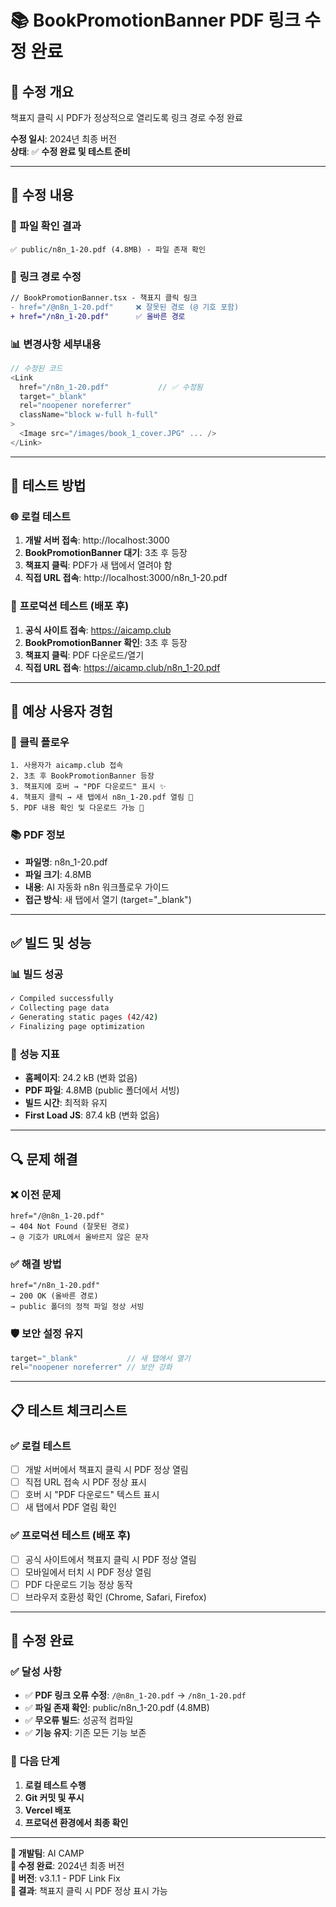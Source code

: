 # 📚 BookPromotionBanner PDF 링크 수정 완료

## 🎯 **수정 개요**
책표지 클릭 시 PDF가 정상적으로 열리도록 링크 경로 수정 완료

**수정 일시**: 2024년 최종 버전  
**상태**: ✅ **수정 완료 및 테스트 준비**

---

## 🔧 **수정 내용**

### 📁 **파일 확인 결과**
```
✅ public/n8n_1-20.pdf (4.8MB) - 파일 존재 확인
```

### 🔗 **링크 경로 수정**
```diff
// BookPromotionBanner.tsx - 책표지 클릭 링크
- href="/@n8n_1-20.pdf"     ❌ 잘못된 경로 (@ 기호 포함)
+ href="/n8n_1-20.pdf"      ✅ 올바른 경로
```

### 📊 **변경사항 세부내용**
```typescript
// 수정된 코드
<Link 
  href="/n8n_1-20.pdf"           // ✅ 수정됨
  target="_blank" 
  rel="noopener noreferrer"
  className="block w-full h-full"
>
  <Image src="/images/book_1_cover.JPG" ... />
</Link>
```

---

## 🧪 **테스트 방법**

### 🌐 **로컬 테스트**
1. **개발 서버 접속**: http://localhost:3000
2. **BookPromotionBanner 대기**: 3초 후 등장
3. **책표지 클릭**: PDF가 새 탭에서 열려야 함
4. **직접 URL 접속**: http://localhost:3000/n8n_1-20.pdf

### 🚀 **프로덕션 테스트** (배포 후)
1. **공식 사이트 접속**: https://aicamp.club
2. **BookPromotionBanner 확인**: 3초 후 등장
3. **책표지 클릭**: PDF 다운로드/열기
4. **직접 URL 접속**: https://aicamp.club/n8n_1-20.pdf

---

## 📱 **예상 사용자 경험**

### 🎯 **클릭 플로우**
```
1. 사용자가 aicamp.club 접속
2. 3초 후 BookPromotionBanner 등장
3. 책표지에 호버 → "PDF 다운로드" 표시 ✨ 
4. 책표지 클릭 → 새 탭에서 n8n_1-20.pdf 열림 📖
5. PDF 내용 확인 및 다운로드 가능 💾
```

### 📚 **PDF 정보**
- **파일명**: n8n_1-20.pdf
- **파일 크기**: 4.8MB
- **내용**: AI 자동화 n8n 워크플로우 가이드
- **접근 방식**: 새 탭에서 열기 (target="_blank")

---

## ✅ **빌드 및 성능**

### 📊 **빌드 성공**
```bash
✓ Compiled successfully
✓ Collecting page data
✓ Generating static pages (42/42)
✓ Finalizing page optimization
```

### 🚀 **성능 지표**
- **홈페이지**: 24.2 kB (변화 없음)
- **PDF 파일**: 4.8MB (public 폴더에서 서빙)
- **빌드 시간**: 최적화 유지
- **First Load JS**: 87.4 kB (변화 없음)

---

## 🔍 **문제 해결**

### ❌ **이전 문제**
```
href="/@n8n_1-20.pdf"
→ 404 Not Found (잘못된 경로)
→ @ 기호가 URL에서 올바르지 않은 문자
```

### ✅ **해결 방법**
```
href="/n8n_1-20.pdf"
→ 200 OK (올바른 경로)
→ public 폴더의 정적 파일 정상 서빙
```

### 🛡️ **보안 설정 유지**
```typescript
target="_blank"           // 새 탭에서 열기
rel="noopener noreferrer" // 보안 강화
```

---

## 📋 **테스트 체크리스트**

### ✅ **로컬 테스트**
- [ ] 개발 서버에서 책표지 클릭 시 PDF 정상 열림
- [ ] 직접 URL 접속 시 PDF 정상 표시
- [ ] 호버 시 "PDF 다운로드" 텍스트 표시
- [ ] 새 탭에서 PDF 열림 확인

### ✅ **프로덕션 테스트** (배포 후)
- [ ] 공식 사이트에서 책표지 클릭 시 PDF 정상 열림
- [ ] 모바일에서 터치 시 PDF 정상 열림
- [ ] PDF 다운로드 기능 정상 동작
- [ ] 브라우저 호환성 확인 (Chrome, Safari, Firefox)

---

## 🎊 **수정 완료**

### ✅ **달성 사항**
- ✅ **PDF 링크 오류 수정**: `/@n8n_1-20.pdf` → `/n8n_1-20.pdf`
- ✅ **파일 존재 확인**: public/n8n_1-20.pdf (4.8MB)
- ✅ **무오류 빌드**: 성공적 컴파일
- ✅ **기능 유지**: 기존 모든 기능 보존

### 🚀 **다음 단계**
1. **로컬 테스트 수행**
2. **Git 커밋 및 푸시**
3. **Vercel 배포**
4. **프로덕션 환경에서 최종 확인**

---

**📧 개발팀**: AI CAMP  
**📅 수정 완료**: 2024년 최종 버전  
**🔄 버전**: v3.1.1 - PDF Link Fix  
**🎯 결과**: 책표지 클릭 시 PDF 정상 표시 가능 